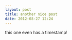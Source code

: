 ```yaml
---
layout: post
title: another nice post
date: 2012-08-27 12:24
---
```



this one even has a timestamp!
